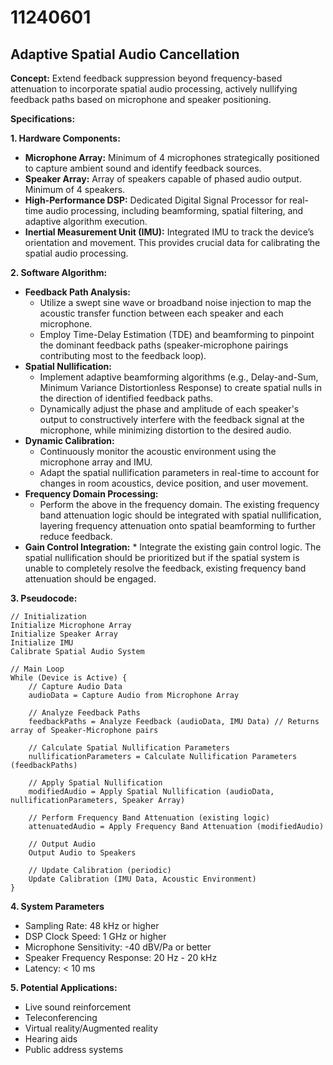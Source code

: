 # 11240601

## Adaptive Spatial Audio Cancellation

**Concept:** Extend feedback suppression beyond frequency-based attenuation to incorporate spatial audio processing, actively nullifying feedback paths based on microphone and speaker positioning.

**Specifications:**

**1. Hardware Components:**

*   **Microphone Array:** Minimum of 4 microphones strategically positioned to capture ambient sound and identify feedback sources.
*   **Speaker Array:**  Array of speakers capable of phased audio output. Minimum of 4 speakers.
*   **High-Performance DSP:** Dedicated Digital Signal Processor for real-time audio processing, including beamforming, spatial filtering, and adaptive algorithm execution.
*   **Inertial Measurement Unit (IMU):** Integrated IMU to track the device’s orientation and movement. This provides crucial data for calibrating the spatial audio processing.

**2. Software Algorithm:**

*   **Feedback Path Analysis:**
    *   Utilize a swept sine wave or broadband noise injection to map the acoustic transfer function between each speaker and each microphone.
    *   Employ Time-Delay Estimation (TDE) and beamforming to pinpoint the dominant feedback paths (speaker-microphone pairings contributing most to the feedback loop).
*   **Spatial Nullification:**
    *   Implement adaptive beamforming algorithms (e.g., Delay-and-Sum, Minimum Variance Distortionless Response) to create spatial nulls in the direction of identified feedback paths.
    *   Dynamically adjust the phase and amplitude of each speaker's output to constructively interfere with the feedback signal at the microphone, while minimizing distortion to the desired audio.
*   **Dynamic Calibration:**
    *   Continuously monitor the acoustic environment using the microphone array and IMU.
    *   Adapt the spatial nullification parameters in real-time to account for changes in room acoustics, device position, and user movement.
*   **Frequency Domain Processing:**
    *   Perform the above in the frequency domain. The existing frequency band attenuation logic should be integrated with spatial nullification, layering frequency attenuation onto spatial beamforming to further reduce feedback.
*    **Gain Control Integration:**
    *   Integrate the existing gain control logic. The spatial nullification should be prioritized but if the spatial system is unable to completely resolve the feedback, existing frequency band attenuation should be engaged.

**3. Pseudocode:**

```
// Initialization
Initialize Microphone Array
Initialize Speaker Array
Initialize IMU
Calibrate Spatial Audio System

// Main Loop
While (Device is Active) {
    // Capture Audio Data
    audioData = Capture Audio from Microphone Array

    // Analyze Feedback Paths
    feedbackPaths = Analyze Feedback (audioData, IMU Data) // Returns array of Speaker-Microphone pairs

    // Calculate Spatial Nullification Parameters
    nullificationParameters = Calculate Nullification Parameters (feedbackPaths)

    // Apply Spatial Nullification
    modifiedAudio = Apply Spatial Nullification (audioData, nullificationParameters, Speaker Array)

    // Perform Frequency Band Attenuation (existing logic)
    attenuatedAudio = Apply Frequency Band Attenuation (modifiedAudio)

    // Output Audio
    Output Audio to Speakers

    // Update Calibration (periodic)
    Update Calibration (IMU Data, Acoustic Environment)
}
```

**4. System Parameters**

*   Sampling Rate: 48 kHz or higher
*   DSP Clock Speed: 1 GHz or higher
*   Microphone Sensitivity: -40 dBV/Pa or better
*   Speaker Frequency Response: 20 Hz - 20 kHz
*   Latency: < 10 ms

**5. Potential Applications:**

*   Live sound reinforcement
*   Teleconferencing
*   Virtual reality/Augmented reality
*   Hearing aids
*   Public address systems